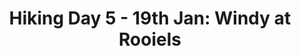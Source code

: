 ---
layout: post
title: "Hiking Day 5 - 19th Jan: Windy at Rooiels"
day_number: 5
post_id: 71
hike_date: 2009-01-19
km: 23.8
map_number: 4
destination: Rooiels
overnight: Rooiels Backpackers
terrain: Clarence Drive
nature_reserve: 
notes: NULL
start_coord_lat: NULL
start_coord_long: 
end_coord_lat: -34.3013
end_coord_long: 18.819283
start_coord: NULL
destination_coord: -34.147117,18.85675
file_name: 01-19.jpg
description: Windy at Rooiels.
link: http://www.cape2kosi.com/2009/01/19/hiking-day-5/
---